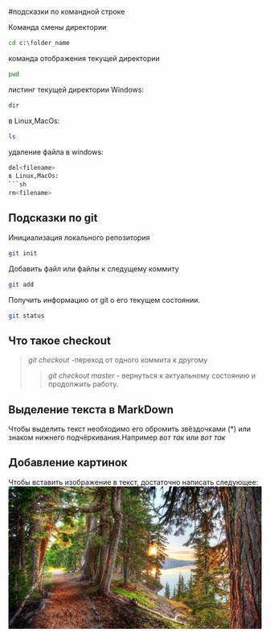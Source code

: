#подсказки по командной строке

Команда смены директории
```sh
cd c:\folder_name
```
 
 команда отображения текущей директории
 ```sh
 pwd
 ```

 листинг текущей директории Windows:
 ```sh
 dir
 ```
  в Linux,MacOs:
 ```sh
 ls
 ```

 удаление файла в windows:
 ```sh
 del<filename>
 в Linux,MacOs:
 ```sh
 rm<filename>
 ```
 ## Подсказки по git
  Инициализация локального репозитория
  ```sh
  git init
  ```
Добавить файл или файлы к следущему коммиту
```sh
git add
```
Получить информацию от git о его текущем состоянии.
``` sh
git status
```
## Что такое checkout
> *git checkout* -переход от одного коммита к другому
>>*git checkout master* - вернуться к актуальному состоянию и продолжить работу.
## Выделение текста в MarkDown
Чтобы выделить текст необходимо его обромить звёздочками (*) или знаком нижнего подчёркивания.Например *вот так* или _вот так_ 


## Добавление картинок
Чтобы вставить изображение в текст, достаточно написать следующее:![Это лес](Лес.jpg)
